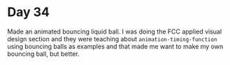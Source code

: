# Day 34

Made an animated bouncing liquid ball. I was doing the FCC applied visual design section and they were teaching about `animation-timing-function` using bouncing balls as examples and that made me want to make my own bouncing ball, but better.
